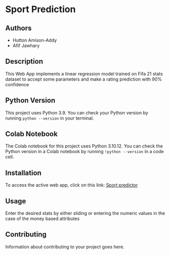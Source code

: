 # Sport Prediction

## Authors

- Hutton Amison-Addy
- Afif Jawhary
## Description

This Web App implements a linear regression model trained on Fifa 21 stats dataset to accept some parameters and make a rating prediction with 90% confidence

## Python Version

This project uses Python 3.9. You can check your Python version by running `python --version` in your terminal.

## Colab Notebook

The Colab notebook for this project uses Python 3.10.12. You can check the Python version in a Colab notebook by running `!python --version` in a code cell.

## Installation

To access the active web app, click on this link: [Sport predictor](https://group6sportsprediction-tdc8qlgsj6yvkepphiad8d.streamlit.app/)
## Usage

Enter the desired stats by either sliding or entering the numeric values in the case of the money based attributes
## Contributing

Information about contributing to your project goes here.

